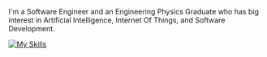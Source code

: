 I'm a Software Engineer and an Engineering Physics Graduate who has big interest in Artificial Intelligence, Internet Of Things, and Software Development.

[![My Skills](https://skillicons.dev/icons?i=angular,react,nextjs,figma,nodejs,express,laravel,php,python,java,cs,cpp,js,ts,mysql,postgres,docker,git,github,vscode,vim,linux,windows,arduino&theme=dark )](https://skillicons.dev)
